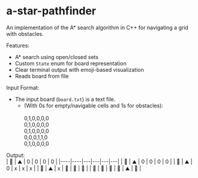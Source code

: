 # a-star-pathfinder
An implementation of the A* search algorithm in C++ for navigating a grid with obstacles.

Features:
- A* search using open/closed sets
- Custom `State` enum for board representation
- Clear terminal output with emoji-based visualization
- Reads board from file

Input Format:<br/>
- The input board (`board.txt`) is a text file.
  - (With 0s for empty/navigable cells and 1s for obstacles):<br/><br/>
0,1,0,0,0,0<br/>
0,1,0,0,0,0<br/>
0,1,0,0,0,0<br/>
0,0,0,1,1,0<br/>
0,1,0,0,0,0<br/>

Output:<br/>
| 🚦 | ⛰️  | 0 | 0 | 0 | 0 |
|----|----|---|---|---|---|
| 🚗 | ⛰️  | 0 | 0 | 0 | 0 |
| 🚗 | ⛰️  | 0 | x | x | x |
| 🚗 | ⛰️  | x | 🚗 | 🚗 | 🚗 |
| 🚗 | 🚗 | 🚗 | 🚗 | ⛰️  | 🏁 |

